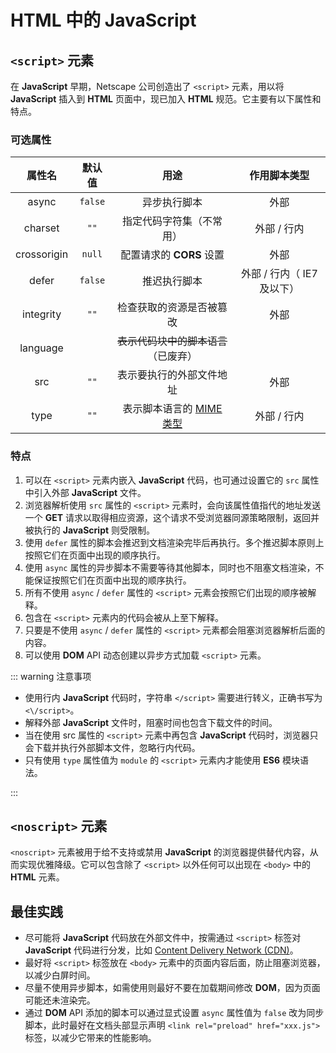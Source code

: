 # HTML 中的 JavaScript

## `<script>` 元素

在 **JavaScript** 早期，Netscape 公司创造出了 `<script>` 元素，用以将 **JavaScript** 插入到 **HTML** 页面中，现已加入 **HTML** 规范。它主要有以下属性和特点。

### 可选属性

| 属性名       |  默认值   |  用途                             | 作用脚本类型             |
| :---------: |  :--:    | :-------------------------------: | :---------------------: |
| async       |  `false` | 异步执行脚本                       | 外部                    |
| charset     |  `""`    | 指定代码字符集（不常用）            | 外部 / 行内              |
| crossorigin |  `null`  | 配置请求的 **CORS** 设置           | 外部                     |
| defer       |  `false` | 推迟执行脚本                       | 外部 / 行内（ IE7 及以下）|
| integrity   |  `""`    | 检查获取的资源是否被篡改            | 外部                     |
| language    |          | ~~表示代码块中的脚本语言~~ （已废弃）|                         |
| src         |  `""`    | 表示要执行的外部文件地址            | 外部                     |
| type        |  `""`    | 表示脚本语言的 [MIME 类型](https://developer.mozilla.org/zh-CN/docs/Web/HTTP/Basics_of_HTTP/MIME_types)                          | 外部 / 行内              |

### 特点

1. 可以在 `<script>` 元素内嵌入 **JavaScript** 代码，也可通过设置它的 `src` 属性中引入外部 **JavaScript** 文件。
2. 浏览器解析使用 `src` 属性的 `<script>` 元素时，会向该属性值指代的地址发送一个 **GET** 请求以取得相应资源，这个请求不受浏览器同源策略限制，返回并被执行的 **JavaScript** 则受限制。
3. 使用 `defer` 属性的脚本会推迟到文档渲染完毕后再执行。多个推迟脚本原则上按照它们在页面中出现的顺序执行。
4. 使用 `async` 属性的异步脚本不需要等待其他脚本，同时也不阻塞文档渲染，不能保证按照它们在页面中出现的顺序执行。
5. 所有不使用 `async` / `defer` 属性的 `<script>` 元素会按照它们出现的顺序被解释。
6. 包含在 `<script>` 元素内的代码会被从上至下解释。
7. 只要是不使用 `async` / `defer` 属性的 `<script>` 元素都会阻塞浏览器解析后面的内容。
8. 可以使用 **DOM** API 动态创建以异步方式加载 `<script>` 元素。

::: warning 注意事项

* 使用行内 **JavaScript** 代码时，字符串 `</script>` 需要进行转义，正确书写为 `<\/script>`。
* 解释外部 **JavaScript** 文件时，阻塞时间也包含下载文件的时间。
* 当在使用 src 属性的 `<script>` 元素中再包含 **JavaScript** 代码时，浏览器只会下载并执行外部脚本文件，忽略行内代码。
* 只有使用 `type` 属性值为 `module` 的 `<script>` 元素内才能使用 **ES6** 模块语法。

:::

## `<noscript>` 元素

`<noscript>` 元素被用于给不支持或禁用 **JavaScript** 的浏览器提供替代内容，从而实现优雅降级。它可以包含除了 `<script>` 以外任何可以出现在 `<body>` 中的 **HTML** 元素。

## 最佳实践

* 尽可能将 **JavaScript** 代码放在外部文件中，按需通过 `<script>` 标签对 **JavaScript** 代码进行分发，比如 [Content Delivery Network (CDN)](https://www.cdnetworks.com/what-is-a-cdn/)。
* 最好将 `<script>` 标签放在 `<body>` 元素中的页面内容后面，防止阻塞浏览器，以减少白屏时间。
* 尽量不使用异步脚本，如需使用则最好不要在加载期间修改 **DOM**，因为页面可能还未渲染完。
* 通过 **DOM** API 添加的脚本可以通过显式设置 `async` 属性值为 `false` 改为同步脚本，此时最好在文档头部显示声明 `<link rel="preload" href="xxx.js">` 标签，以减少它带来的性能影响。
